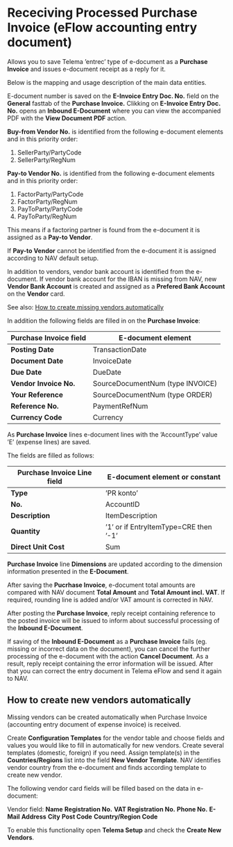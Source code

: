 ---
---
# Receciving Processed Purchase Invoice (eFlow accounting entry document)

Allows you to save Telema ’entrec’ type of e-document as a  **Purchase Invoice**  and issues e-document receipt as a reply for it.

Below is the mapping and usage description of the main data entities.

E-document number is saved on the **E-Invoice Entry Doc. No.**  field on the  **General**  fasttab of the  **Purchase Invoice.** Clikking on  **E-Invoice Entry Doc. No.**  opens an  **Inbound E-Document**  where you can view the accompanied PDF with the  **View Document PDF**  action.

**Buy-from Vendor No.** is identified from the following e-document elements and in this priority order:
1.  SellerParty/PartyCode
2.  SellerParty/RegNum

**Pay-to Vendor No.** is identified from the following e-document elements and in this priority order:
1.  FactorParty/PartyCode
2.  FactorParty/RegNum
3.  PayToParty/PartyCode
4.  PayToParty/RegNum

This means if a factoring partner is found from the e-document it is assigned as a  **Pay-to Vendor**.

If  **Pay-to Vendor**  cannot be identified from the e-document it is assigned according to NAV default setup.

In addition to vendors, vendor bank account is identified from the e-document. If vendor bank account for the IBAN is missing from NAV, new  **Vendor Bank Account**  is created and assigned as a  **Prefered Bank Account**  on the  **Vendor**  card.

See also:  [How to create missing vendors automatically](#_How_to_create_new_vendors_automatically)

In addition the following fields are filled in on the  **Purchase Invoice**:

|Purchase Invoice field|E-document element|
|--|--|
|**Posting Date**|TransactionDate|
|**Document Date**|InvoiceDate|
|**Due Date**|DueDate|
|**Vendor Invoice No.**|SourceDocumentNum (type INVOICE)|
|**Your Reference**|SourceDocumentNum (type ORDER)|
|**Reference No.**|PaymentRefNum|
|**Currency Code**|Currency|

As  **Purchase Invoice**  lines e-document lines with the ’AccountType’ value ’E’ (expense lines) are saved.

The fields are filled as follows:

|Purchase Invoice Line field|E-document element or constant|
|--|--|
|**Type**|’PR konto’|
|**No.**|AccountID|
|**Description**|ItemDescription|
|**Quantity**|’1’ or if EntryItemType=CRE then ’-1’|
|**Direct Unit Cost**|Sum|

**Purchase Invoice**  line  **Dimensions**  are updated according to the dimension information presented in the  **E-Document**.

After saving the  **Pucrhase Invoice**, e-document total amounts are compared with NAV document  **Total Amount**  and  **Total Amount incl. VAT**. If required, rounding line is added and/or VAT amount is corrected in NAV.

After posting the  **Purchase Invoice**, reply receipt containing reference to the posted invoice will be issued to inform about successful processing of the  **Inbound E-Document**.

If saving of the  **Inbound E-Document**  as a  **Purchase Invoice**  fails (eg. missing or incorrect data on the document), you can cancel the further processing of the e-document with the action  **Cancel Document**. As a result, reply receipt containing the error information will be issued. After that you can correct the entry document in Telema eFlow and send it again to NAV.

## How to create new vendors automatically

Missing vendors can be created automatically when Purchase Invoice (accounting entry document of expense invoice) is received.

Create  **Configuration Templates**  for the vendor table and choose fields and values you would like to fill in automatically for new vendors. Create several templates (domestic, foreign) if you need. Assign template(s) in the  **Countries/Regions**  list into the field  **New Vendor Template**. NAV identifies vendor country from the e-document and finds according template to create new vendor.

The following vendor card fields will be filled based on the data in e-document:

Vendor field:
**Name**
**Registration No.**
**VAT Registration No.**
**Phone No.**
**E-Mail**
**Address**
**City**
**Post Code**
**Country/Region Code**

To enable this functionality open  **Telema Setup**  and check the  **Create New Vendors**.